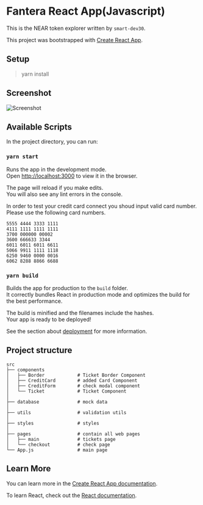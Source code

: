 # Fantera React App(Javascript)

This is the NEAR token explorer written by `smart-dev30`.

This project was bootstrapped with [Create React App](https://github.com/facebook/create-react-app).

## Setup
  > yarn install

## Screenshot
![Screenshot](screen.gif)

## Available Scripts

In the project directory, you can run:

### `yarn start`

Runs the app in the development mode.\
Open [http://localhost:3000](http://localhost:3000) to view it in the browser.

The page will reload if you make edits.\
You will also see any lint errors in the console.

In order to test your credit card connect you shoud input valid card number.\
Please use the following card numbers.
```
5555 4444 3333 1111
4111 1111 1111 1111
3700 000000 00002
3600 666633 3344
6011 6011 6011 6611
5066 9911 1111 1118
6250 9460 0000 0016
6062 8288 8866 6688
```

### `yarn build`

Builds the app for production to the `build` folder.\
It correctly bundles React in production mode and optimizes the build for the best performance.

The build is minified and the filenames include the hashes.\
Your app is ready to be deployed!

See the section about [deployment](https://facebook.github.io/create-react-app/docs/deployment) for more information.

## Project structure

```
src
├── components
│   ├── Border            # Ticket Border Component
│   ├── CreditCard        # added Card Component
│   ├── CreditForm        # check modal component
│   └── Ticket            # Ticket Component
│
├── database              # mock data
│
├── utils                 # validation utils
│
├── styles                # styles
│
├── pages                 # contain all web pages
│   ├── main              # tickets page
│   └── checkout          # check page
└── App.js                # main page
```
## Learn More

You can learn more in the [Create React App documentation](https://facebook.github.io/create-react-app/docs/getting-started).

To learn React, check out the [React documentation](https://reactjs.org/).
